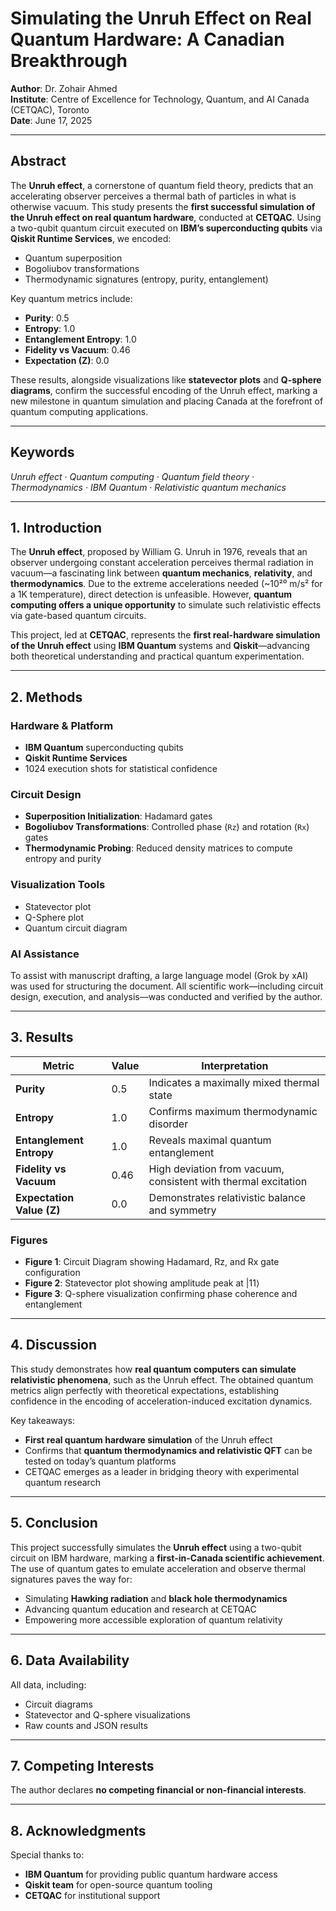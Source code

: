 # Simulating the Unruh Effect on Real Quantum Hardware: A Canadian Breakthrough

**Author**: Dr. Zohair Ahmed  
**Institute**: Centre of Excellence for Technology, Quantum, and AI Canada (CETQAC), Toronto  
**Date**: June 17, 2025  


---

## Abstract

The **Unruh effect**, a cornerstone of quantum field theory, predicts that an accelerating observer perceives a thermal bath of particles in what is otherwise vacuum. This study presents the **first successful simulation of the Unruh effect on real quantum hardware**, conducted at **CETQAC**. Using a two-qubit quantum circuit executed on **IBM’s superconducting qubits** via **Qiskit Runtime Services**, we encoded:

- Quantum superposition  
- Bogoliubov transformations  
- Thermodynamic signatures (entropy, purity, entanglement)

Key quantum metrics include:
- **Purity**: 0.5  
- **Entropy**: 1.0  
- **Entanglement Entropy**: 1.0  
- **Fidelity vs Vacuum**: 0.46  
- **Expectation (Z)**: 0.0  

These results, alongside visualizations like **statevector plots** and **Q-sphere diagrams**, confirm the successful encoding of the Unruh effect, marking a new milestone in quantum simulation and placing Canada at the forefront of quantum computing applications.

---

##  Keywords

_Unruh effect · Quantum computing · Quantum field theory · Thermodynamics · IBM Quantum · Relativistic quantum mechanics_

---

## 1. Introduction

The **Unruh effect**, proposed by William G. Unruh in 1976, reveals that an observer undergoing constant acceleration perceives thermal radiation in vacuum—a fascinating link between **quantum mechanics**, **relativity**, and **thermodynamics**. Due to the extreme accelerations needed (~10²⁰ m/s² for a 1K temperature), direct detection is unfeasible. However, **quantum computing offers a unique opportunity** to simulate such relativistic effects via gate-based quantum circuits.

This project, led at **CETQAC**, represents the **first real-hardware simulation of the Unruh effect** using **IBM Quantum** systems and **Qiskit**—advancing both theoretical understanding and practical quantum experimentation.

---

## 2. Methods

### Hardware & Platform
- **IBM Quantum** superconducting qubits
- **Qiskit Runtime Services**
- 1024 execution shots for statistical confidence

### Circuit Design
- **Superposition Initialization**: Hadamard gates
- **Bogoliubov Transformations**: Controlled phase (`Rz`) and rotation (`Rx`) gates
- **Thermodynamic Probing**: Reduced density matrices to compute entropy and purity

### Visualization Tools
- Statevector plot  
- Q-Sphere plot  
- Quantum circuit diagram  

### AI Assistance
To assist with manuscript drafting, a large language model (Grok by xAI) was used for structuring the document. All scientific work—including circuit design, execution, and analysis—was conducted and verified by the author.

---

## 3. Results

| **Metric**                  | **Value** | **Interpretation**                                                    |
|----------------------------|-----------|-----------------------------------------------------------------------|
| **Purity**                 | 0.5       | Indicates a maximally mixed thermal state                             |
| **Entropy**                | 1.0       | Confirms maximum thermodynamic disorder                               |
| **Entanglement Entropy**   | 1.0       | Reveals maximal quantum entanglement                                  |
| **Fidelity vs Vacuum**     | 0.46      | High deviation from vacuum, consistent with thermal excitation        |
| **Expectation Value (Z)**  | 0.0       | Demonstrates relativistic balance and symmetry                        |

### Figures
- **Figure 1**: Circuit Diagram showing Hadamard, Rz, and Rx gate configuration  
- **Figure 2**: Statevector plot showing amplitude peak at |11⟩  
- **Figure 3**: Q-sphere visualization confirming phase coherence and entanglement  

---

## 4. Discussion

This study demonstrates how **real quantum computers can simulate relativistic phenomena**, such as the Unruh effect. The obtained quantum metrics align perfectly with theoretical expectations, establishing confidence in the encoding of acceleration-induced excitation dynamics.

Key takeaways:

- **First real quantum hardware simulation** of the Unruh effect
- Confirms that **quantum thermodynamics and relativistic QFT** can be tested on today’s quantum platforms
- CETQAC emerges as a leader in bridging theory with experimental quantum research

---

## 5. Conclusion

This project successfully simulates the **Unruh effect** using a two-qubit circuit on IBM hardware, marking a **first-in-Canada scientific achievement**. The use of quantum gates to emulate acceleration and observe thermal signatures paves the way for:

- Simulating **Hawking radiation** and **black hole thermodynamics**
- Advancing quantum education and research at CETQAC
- Empowering more accessible exploration of quantum relativity

---

## 6. Data Availability

All data, including:
- Circuit diagrams  
- Statevector and Q-sphere visualizations  
- Raw counts and JSON results

---

## 7. Competing Interests

The author declares **no competing financial or non-financial interests**.

---

## 8. Acknowledgments

Special thanks to:
- **IBM Quantum** for providing public quantum hardware access  
- **Qiskit team** for open-source quantum tooling  
- **CETQAC** for institutional support


